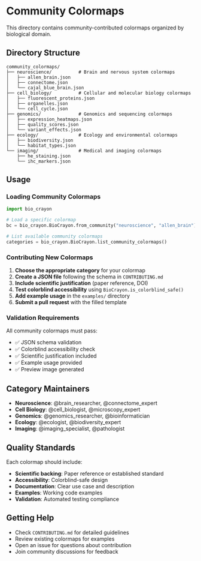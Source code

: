 # Community Colormaps

This directory contains community-contributed colormaps organized by biological domain.

## Directory Structure

```
community_colormaps/
├── neuroscience/          # Brain and nervous system colormaps
│   ├── allen_brain.json
│   ├── connectome.json
│   └── cajal_blue_brain.json
├── cell_biology/          # Cellular and molecular biology colormaps
│   ├── fluorescent_proteins.json
│   ├── organelles.json
│   └── cell_cycle.json
├── genomics/              # Genomics and sequencing colormaps
│   ├── expression_heatmaps.json
│   ├── quality_scores.json
│   └── variant_effects.json
├── ecology/               # Ecology and environmental colormaps
│   ├── biodiversity.json
│   └── habitat_types.json
└── imaging/               # Medical and imaging colormaps
    ├── he_staining.json
    └── ihc_markers.json
```

## Usage

### Loading Community Colormaps

```python
import bio_crayon

# Load a specific colormap
bc = bio_crayon.BioCrayon.from_community("neuroscience", "allen_brain")

# List available community colormaps
categories = bio_crayon.BioCrayon.list_community_colormaps()
```

### Contributing New Colormaps

1. **Choose the appropriate category** for your colormap
2. **Create a JSON file** following the schema in `CONTRIBUTING.md`
3. **Include scientific justification** (paper reference, DOI)
4. **Test colorblind accessibility** using `BioCrayon.is_colorblind_safe()`
5. **Add example usage** in the `examples/` directory
6. **Submit a pull request** with the filled template

### Validation Requirements

All community colormaps must pass:

- ✅ JSON schema validation
- ✅ Colorblind accessibility check
- ✅ Scientific justification included
- ✅ Example usage provided
- ✅ Preview image generated

## Category Maintainers

- **Neuroscience**: @brain_researcher, @connectome_expert
- **Cell Biology**: @cell_biologist, @microscopy_expert
- **Genomics**: @genomics_researcher, @bioinformatician
- **Ecology**: @ecologist, @biodiversity_expert
- **Imaging**: @imaging_specialist, @pathologist

## Quality Standards

Each colormap should include:

- **Scientific backing**: Paper reference or established standard
- **Accessibility**: Colorblind-safe design
- **Documentation**: Clear use case and description
- **Examples**: Working code examples
- **Validation**: Automated testing compliance

## Getting Help

- Check `CONTRIBUTING.md` for detailed guidelines
- Review existing colormaps for examples
- Open an issue for questions about contribution
- Join community discussions for feedback 